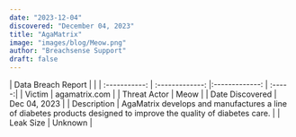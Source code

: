 ```yaml
---
date: "2023-12-04"
discovered: "December 04, 2023"
title: "AgaMatrix"
image: "images/blog/Meow.png"
author: "Breachsense Support"
draft: false
---
```


| Data Breach Report           |              | 
| :-----------: | :-------------:     |:-------------:    | :-----:|
| Victim      | agamatrix.com      | 
| Threat Actor      | Meow      | 
| Date Discovered      | Dec 04, 2023      | 
| Description      | AgaMatrix develops and manufactures a line of diabetes products designed to improve the quality of diabetes care.      | 
| Leak Size      | Unknown      | 

